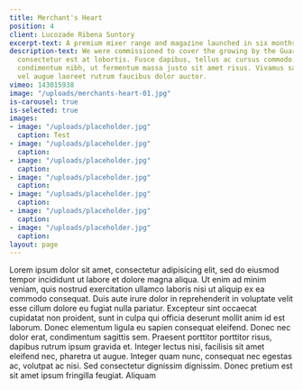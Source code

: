 ```yaml
---
title: Merchant's Heart
position: 4
client: Lucozade Ribena Suntory
excerpt-text: A premium mixer range and magazine launched in six months
description-text: We were commissioned to cover the growing by the Guardian sed posuere
  consectetur est at lobortis. Fusce dapibus, tellus ac cursus commodo, tortor mauris
  condimentum nibh, ut fermentum massa justo sit amet risus. Vivamus sagittis lacus
  vel augue laoreet rutrum faucibus dolor auctor.
vimeo: 143015938
image: "/uploads/merchants-heart-01.jpg"
is-carousel: true
is-selected: true
images:
- image: "/uploads/placeholder.jpg"
  caption: Test
- image: "/uploads/placeholder.jpg"
  caption: 
- image: "/uploads/placeholder.jpg"
  caption: 
- image: "/uploads/placeholder.jpg"
  caption: 
- image: "/uploads/placeholder.jpg"
  caption: 
- image: "/uploads/placeholder.jpg"
  caption: 
- image: "/uploads/placeholder.jpg"
  caption: 
layout: page
---
```


Lorem ipsum dolor sit amet, consectetur adipisicing elit, sed do eiusmod tempor incididunt ut labore et dolore magna aliqua. Ut enim ad minim veniam, quis nostrud exercitation ullamco laboris nisi ut aliquip ex ea commodo consequat. Duis aute irure dolor in reprehenderit in voluptate velit esse cillum dolore eu fugiat nulla pariatur. Excepteur sint occaecat cupidatat non proident, sunt in culpa qui officia deserunt mollit anim id est laborum. Donec elementum ligula eu sapien consequat eleifend. Donec nec dolor erat, condimentum sagittis sem. Praesent porttitor porttitor risus, dapibus rutrum ipsum gravida et. Integer lectus nisi, facilisis sit amet eleifend nec, pharetra ut augue. Integer quam nunc, consequat nec egestas ac, volutpat ac nisi. Sed consectetur dignissim dignissim. Donec pretium est sit amet ipsum fringilla feugiat. Aliquam